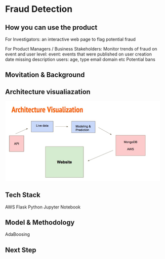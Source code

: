 # Fraud Detection 

## How you can use the product
For Investigators:
an interactive web page to flag potential fraud


For Product Managers / Business Stakeholders:
Monitor trends of fraud on event and user level:
event:
events that were published on user creation date
missing description
users:
age, type
email domain etc
Potential bans

## Movitation & Background

## Architecture visualiazation

![architecture](https://github.com/liyouzhang/Fraud_Detection/blob/dev/pics/architecture.jpg)
## 

## Tech Stack
AWS
Flask
Python
Jupyter Notebook

## Model & Methodology

AdaBoosing

## Next Step
